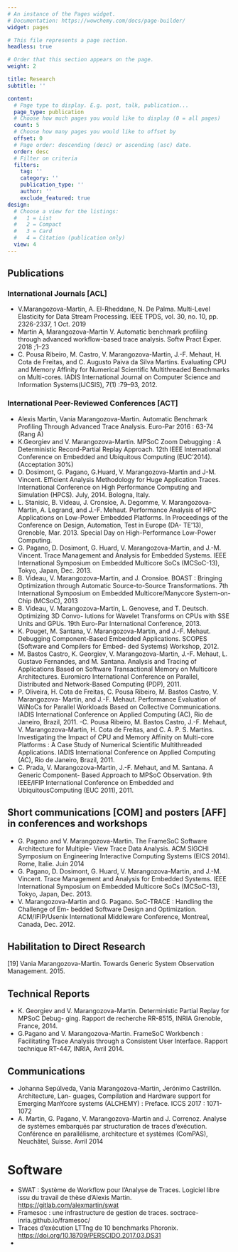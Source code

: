 ```yaml
---
# An instance of the Pages widget.
# Documentation: https://wowchemy.com/docs/page-builder/
widget: pages

# This file represents a page section.
headless: true

# Order that this section appears on the page.
weight: 2

title: Research
subtitle: ''

content:
  # Page type to display. E.g. post, talk, publication...
  page_type: publication
  # Choose how much pages you would like to display (0 = all pages)
  count: 5
  # Choose how many pages you would like to offset by
  offset: 0
  # Page order: descending (desc) or ascending (asc) date.
  order: desc
  # Filter on criteria
  filters:
    tag: ''
    category: ''
    publication_type: ''
    author: ''
    exclude_featured: true
design:
  # Choose a view for the listings:
  #   1 = List
  #   2 = Compact
  #   3 = Card
  #   4 = Citation (publication only)
  view: 4
---
```


## Publications

### International Journals [ACL]
- V.Marangozova-Martin, A. El-Rheddane, N. De Palma. Multi-Level Elasticity for Data Stream Processing. IEEE TPDS, vol. 30, no. 10, pp. 2326-2337, 1 Oct. 2019
- Martin A, Marangozova-Martin V. Automatic benchmark profiling through advanced workflow-based trace analysis. Softw Pract Exper. 2018 ;1–23 
- C. Pousa Ribeiro, M. Castro, V. Marangozova-Martin, J.-F. Mehaut, H. Cota de Freitas, and C. Augusto Paiva da Silva Martins. Evaluating CPU and Memory Affinity for Numerical Scientific Multithreaded Benchmarks on Multi-cores. IADIS International Journal on Computer Science and Information Systems(IJCSIS), 7(1) :79–93, 2012.

### International Peer-Reviewed Conferences [ACT]
- Alexis Martin, Vania Marangozova-Martin. Automatic Benchmark Profiling Through Advanced Trace Analysis. Euro-Par 2016 : 63-74 (Rang A)
- K.Georgiev and V. Marangozova-Martin. MPSoC Zoom Debugging : A Deterministic Record-Partial Replay Approach. 12th IEEE International Conference on Embedded and Ubiquitous Computing (EUC’2014). (Acceptation 30%)
- D. Dosimont, G. Pagano, G.Huard, V. Marangozova-Martin and J-M. Vincent. Efficient Analysis Methodology for Huge Application Traces. International Conference on High Performance Computing and Simulation (HPCS). July, 2014. Bologna, Italy.
- L. Stanisic, B. Videau, J. Cronsioe, A. Degomme, V. Marangozova-Martin, A. Legrand, and J.-F. Mehaut. Performance Analysis of HPC Applications on Low-Power Embedded Platforms. In Proceedings of the Conference on Design, Automation, Test in Europe (DA- TE’13), Grenoble, Mar. 2013. Special Day on High-Performance Low-Power Computing.
- G. Pagano, D. Dosimont, G. Huard, V. Marangozova-Martin, and J.-M. Vincent. Trace Management and Analysis for Embedded Systems. IEEE International Symposium on Embedded Multicore SoCs (MCSoC-13), Tokyo, Japan, Dec. 2013.
- B. Videau, V. Marangozova-Martin, and J. Cronsioe. BOAST : Bringing Optimization through Automatic Source-to-Source Transformations. 7th International Symposium on Embedded Multicore/Manycore System-on-Chip (MCSoC), 2013 
- B. Videau, V. Marangozova-Martin, L. Genovese, and T. Deutsch. Optimizing 3D Convo- lutions for Wavelet Transforms on CPUs with SSE Units and GPUs. 19th Euro-Par International Conference, 2013. 
- K. Pouget, M. Santana, V. Marangozova-Martin, and J.-F. Mehaut. Debugging Component-Based Embedded Applications. SCOPES (Software and Compilers for Embed- ded Systems) Workshop, 2012. 
- M. Bastos Castro, K. Georgiev, V. Marangozova-Martin, J.-F. Mehaut, L. Gustavo Fernandes, and M. Santana. Analysis and Tracing of Applications Based on Software Transactional Memory on Multicore Architectures. Euromicro International Conference on Parallel, Distributed and Network-Based Computing (PDP), 2011.
- P. Oliveira, H. Cota de Freitas, C. Pousa Ribeiro, M. Bastos Castro, V. Marangozova- Martin, and J.-F. Mehaut. Performance Evaluation of WiNoCs for Parallel Workloads Based on Collective Communications. IADIS International Conference on Applied Computing (AC), Rio de Janeiro, Brazil, 2011.
-C. Pousa Ribeiro, M. Bastos Castro, J.-F. Mehaut, V. Marangozova-Martin, H. Cota de Freitas, and C. A. P. S. Martins. Investigating the Impact of CPU and Memory Affinity on Multi-core Platforms : A Case Study of Numerical Scientific Multithreaded Applications. IADIS International Conference on Applied Computing (AC), Rio de Janeiro, Brazil, 2011.
- C. Prada, V. Marangozova-Martin, J.-F. Mehaut, and M. Santana. A Generic Component- Based Approach to MPSoC Observation. 9th IEEE/IFIP International Conference on Embedded and UbiquitousComputing (EUC 2011), 2011.

## Short communications [COM] and posters [AFF] in conferences and workshops
- G. Pagano and V. Marangozova-Martin. The FrameSoC Software Architecture for Multiple- View Trace Data Analysis. ACM SIGCHI Symposium on Engineering Interactive Computing Systems (EICS 2014). Rome, Italie. Juin 2014
- G. Pagano, D. Dosimont, G. Huard, V. Marangozova-Martin, and J.-M. Vincent. Trace Management and Analysis for Embedded Systems. IEEE International Symposium on Embedded Multicore SoCs (MCSoC-13), Tokyo, Japan, Dec. 2013.
- V. Marangozova-Martin and G. Pagano. SoC-TRACE : Handling the Challenge of Em- bedded Software Design and Optimization. ACM/IFIP/Usenix International Middleware Conference, Montreal, Canada, Dec. 2012. 

## Habilitation to Direct Research
[19] Vania Marangozova-Martin. Towards Generic System Observation Management. 2015.

## Technical Reports
- K. Georgiev and V. Marangozova-Martin. Deterministic Partial Replay for MPSoC Debug- ging. Rapport de recherche RR-8515, INRIA Grenoble, France, 2014.
- G.Pagano and V. Marangozova-Martin. FrameSoC Workbench : Facilitating Trace Analysis through a Consistent User Interface. Rapport technique RT-447, INRIA, Avril 2014.

## Communications
- Johanna Sepúlveda, Vania Marangozova-Martin, Jerónimo Castrillón. Architecture, Lan- guages, Compilation and Hardware support for Emerging ManYcore systems (ALCHEMY) : Preface. ICCS 2017 : 1071-1072
- A. Martin, G. Pagano, V. Marangozova-Martin and J. Correnoz. Analyse de systèmes embarqués par structuration de traces d’exécution. Conférence en parallélisme, architecture et systèmes (ComPAS), Neuchâtel, Suisse. Avril 2014

# Software
- SWAT : Système de Workflow pour l’Analyse de Traces. Logiciel libre issu du travail de thèse d’Alexis Martin. https://gitlab.com/alexmartin/swat
- Framesoc : une infrastructure de gestion de traces. soctrace-inria.github.io/framesoc/
- Traces d’exécution LTTng de 10 benchmarks Phoronix. https://doi.org/10.18709/PERSCIDO.2017.03.DS31
- 
<!--- {{% callout note %}} -->
<!--- Quickly discover relevant content by [filtering publications](./publication/). -->
<!--- {{% /callout %}} -->
